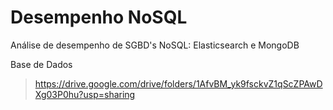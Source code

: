 # Desempenho NoSQL
Análise de desempenho de SGBD's NoSQL: Elasticsearch e MongoDB

Base de Dados
> https://drive.google.com/drive/folders/1AfvBM_yk9fsckvZ1qScZPAwDXg03P0hu?usp=sharing
